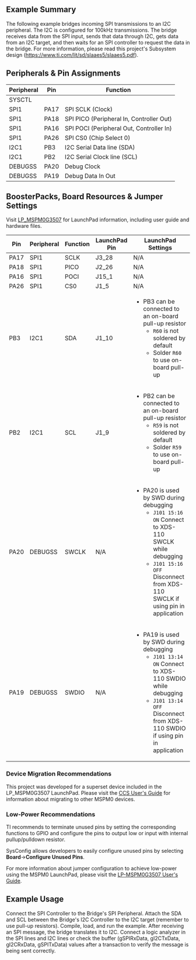 ## Example Summary
The following example bridges incoming SPI transmissions to an I2C peripheral. The I2C is configured for 100kHz transmissions. The bridge receives data from the SPI input, sends that data through I2C, gets data from an I2C target, and then waits for an SPI controller to request the data in the bridge. For more information, please read this project's Subsystem design (https://www.ti.com/lit/sd/slaaes5/slaaes5.pdf).

## Peripherals & Pin Assignments

| Peripheral | Pin | Function |
| --- | --- | --- |
| SYSCTL |  |  |
| SPI1 | PA17 | SPI SCLK (Clock) |
| SPI1 | PA18 | SPI PICO (Peripheral In, Controller Out) |
| SPI1 | PA16 | SPI POCI (Peripheral Out, Controller In) |
| SPI1 | PA26 | SPI CS0  (Chip Select 0) |
| I2C1 | PB3 | I2C Serial Data line (SDA) |
| I2C1 | PB2 | I2C Serial Clock line (SCL) |
| DEBUGSS | PA20 | Debug Clock |
| DEBUGSS | PA19 | Debug Data In Out |

## BoosterPacks, Board Resources & Jumper Settings

Visit [LP_MSPM0G3507](https://www.ti.com/tool/LP-MSPM0G3507) for LaunchPad information, including user guide and hardware files.

| Pin | Peripheral | Function | LaunchPad Pin | LaunchPad Settings |
| --- | --- | --- | --- | --- |
| PA17 | SPI1 | SCLK | J3_28 | N/A |
| PA18 | SPI1 | PICO | J2_26 | N/A |
| PA16 | SPI1 | POCI | J15_1 | N/A |
| PA26 | SPI1 | CS0  | J1_5  | N/A |
| PB3  | I2C1 | SDA  | J1_10 | <ul><li>PB3 can be connected to an on-board pull-up resistor<br><ul><li>`R60` is not soldered by default<br><li>Solder `R60` to use on-board pull-up</ul></ul> |
| PB2  | I2C1 | SCL  | J1_9 | <ul><li>PB2 can be connected to an on-board pull-up resistor<br><ul><li>`R59` is not soldered by default<br><li>Solder `R59` to use on-board pull-up</ul></ul> |
| PA20 | DEBUGSS | SWCLK | N/A | <ul><li>PA20 is used by SWD during debugging<br><ul><li>`J101 15:16 ON` Connect to XDS-110 SWCLK while debugging<br><li>`J101 15:16 OFF` Disconnect from XDS-110 SWCLK if using pin in application</ul></ul> |
| PA19 | DEBUGSS | SWDIO | N/A | <ul><li>PA19 is used by SWD during debugging<br><ul><li>`J101 13:14 ON` Connect to XDS-110 SWDIO while debugging<br><li>`J101 13:14 OFF` Disconnect from XDS-110 SWDIO if using pin in application</ul></ul> |

### Device Migration Recommendations
This project was developed for a superset device included in the LP_MSPM0G3507 LaunchPad. Please
visit the [CCS User's Guide](https://software-dl.ti.com/msp430/esd/MSPM0-SDK/latest/docs/english/tools/ccs_ide_guide/doc_guide/doc_guide-srcs/ccs_ide_guide.html#sysconfig-project-migration)
for information about migrating to other MSPM0 devices.

### Low-Power Recommendations
TI recommends to terminate unused pins by setting the corresponding functions to
GPIO and configure the pins to output low or input with internal
pullup/pulldown resistor.

SysConfig allows developers to easily configure unused pins by selecting **Board**→**Configure Unused Pins**.

For more information about jumper configuration to achieve low-power using the
MSPM0 LaunchPad, please visit the [LP-MSPM0G3507 User's Guide](https://www.ti.com/lit/slau873).

## Example Usage
Connect the SPI Controller to the Bridge's SPI Peripheral. Attach the SDA and SCL between the Bridge's I2C Controller to the I2C target (remember to use pull-up resistors). Compile, load, and run the example. After receiving an SPI message, the bridge translates it to I2C. Connect a logic analyzer in the SPI lines and I2C
lines or check the buffer (gSPIRxData, gI2CTxData, gI2CRxData, gSPITxData) values after a transaction to verify the message is being sent correctly.